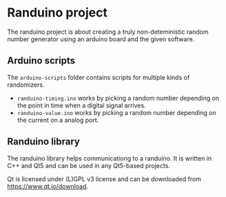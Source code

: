 # Randuino project
The randuino project is about creating a truly non-deteministic random number generator using an arduino board and the given software.

## Arduino scripts
The `arduino-scripts` folder contains scripts for multiple kinds of randomizers.
* `randuino-timing.ino` works by picking a random number depending on the point in time when a digital signal arrives.
* `randuino-value.ino` works by picking a random number depending on the current on a analog port.

## Randuino library
The randuino library helps communicationg to a randuino. It is written in C++ and Qt5 and can be used in any Qt5-based projects.

Qt is licensed under (L)GPL v3 license and can be downloaded from https://www.qt.io/download.